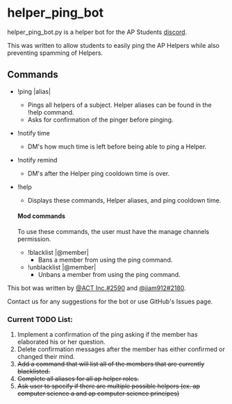 # helper_ping_bot

helper_ping_bot.py is a helper bot for the AP Students [discord](https://discord.gg/apstudents).

This was written to allow students to easily ping the AP Helpers while also preventing spamming of Helpers.

## Commands

* !ping |alias|
    * Pings all helpers of a subject. Helper aliases can be found in the !help command.
    * Asks for confirmation of the pinger before pinging.
* !notify time
    * DM's how much time is left before being able to ping a Helper.
* !notify remind
    * DM's after the Helper ping cooldown time is over.
* !help
    * Displays these commands, Helper aliases, and ping cooldown time.

    #### Mod commands
    To use these commands, the user must have the manage channels permission.
    * !blacklist |@member|
        * Bans a member from using the ping command.
    * !unblacklist |@member|
        * Unbans a member from using the ping command.
    
This bot was written by [@ACT Inc.#2590](https://github.com/ikhaliq15) and [@jjam912#2180](https://github.com/jjam912).

Contact us for any suggestions for the bot or use GitHub's Issues page.

### Current TODO List:
1. Implement a confirmation of the ping asking if the member has elaborated his or her question.
1. Delete confirmation messages after the member has either confirmed or changed their mind.
1. ~~Add a command that will list all of the members that are currently blacklisted.~~
1. ~~Complete all aliases for all ap helper roles.~~
1. ~~Ask user to specify if there are multiple possible helpers (ex. ap computer science a and ap computer science principes)~~